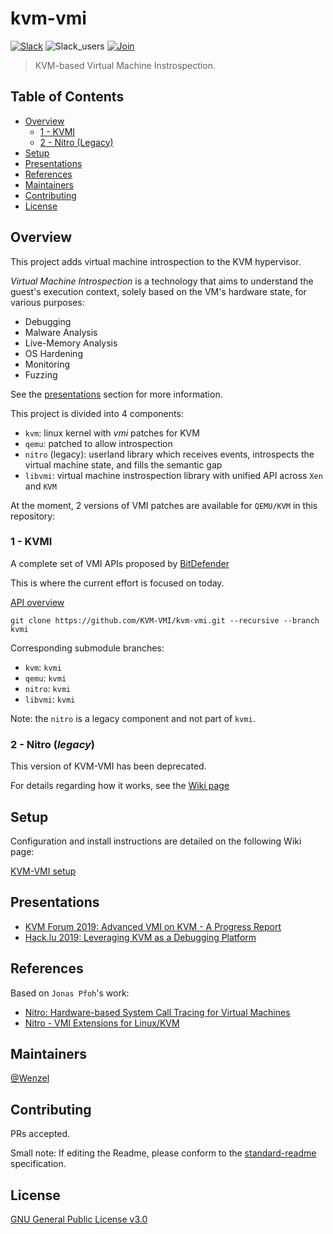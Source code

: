 # kvm-vmi

[![Slack](https://img.shields.io/badge/Slack-KVM--VMI-important)](https://kvm-vmi.slack.com)
![Slack_users](https://kvm-vmi.herokuapp.com/badge.svg)
[![Join](https://img.shields.io/badge/Slack-Join%20KVM--VMI-blue)](https://kvm-vmi.herokuapp.com)

> KVM-based Virtual Machine Instrospection.

## Table of Contents

- [Overview](#overview)
    - [1 - KVMI](#1---kvmi)
    - [2 - Nitro (Legacy)](#2---nitro-legacy)
- [Setup](#setup)
- [Presentations](#presentations)
- [References](#references)
- [Maintainers](#maintainers)
- [Contributing](#contributing)
- [License](#license)

## Overview

This project adds virtual machine introspection to the KVM hypervisor.

_Virtual Machine Introspection_ is a technology that aims to understand the guest's execution context, solely based on the VM's hardware state, for various purposes:

- Debugging
- Malware Analysis
- Live-Memory Analysis
- OS Hardening
- Monitoring
- Fuzzing

See the [presentations](#presentations) section for more information.

This project is divided into 4 components:
- `kvm`: linux kernel with _vmi_ patches for KVM
- `qemu`: patched to allow introspection
- `nitro` (legacy): userland library which receives events, introspects the virtual
  machine state, and fills the semantic gap
- `libvmi`: virtual machine instrospection library with unified API
  across `Xen` and `KVM`

At the moment, 2 versions of VMI patches are available for `QEMU/KVM`
in this repository:

### 1 - KVMI

A complete set of VMI APIs proposed by [BitDefender](https://www.google.com/search?num=30&ei=fgH_W7mlKM39kwWpm7bQDQ&q=%22Guest+introspection%22+kvm+mailing+list&oq=%22Guest+introspection%22+kvm+mailing+list&gs_l=psy-ab.3...7670.8338..8580...0.0..0.187.187.0j1......0....1..gws-wiz.JoHSDKkCu_0)

This is where the current effort is focused on today.

[API overview](https://github.com/KVM-VMI/kvm/blob/528c2680bec46e9603126eec6506bc5da71d297b/tools/kvm/kvmi/include/kvmi/libkvmi.h)

~~~
git clone https://github.com/KVM-VMI/kvm-vmi.git --recursive --branch kvmi
~~~

Corresponding submodule branches:
- `kvm`: `kvmi`
- `qemu`: `kvmi`
- `nitro`: `kvmi`
- `libvmi`: `kvmi`

Note: the `nitro` is a legacy component and not part of `kvmi`.

### 2 - Nitro (_legacy_)

This version of KVM-VMI has been deprecated.

For details regarding how it works, see the [Wiki page](https://github.com/KVM-VMI/kvm-vmi/wiki/Nitro-details-(legacy))

## Setup

Configuration and install instructions are detailed on the following Wiki page:

[KVM-VMI setup](https://github.com/KVM-VMI/kvm-vmi/wiki/KVM-VMI-setup)

## Presentations

- [KVM Forum 2019: Advanced VMI on KVM - A Progress Report](https://static.sched.com/hosted_files/kvmforum2019/f6/Advanced%20VMI%20on%20KVM%3A%20A%20progress%20Report.pdf)
- [Hack.lu 2019: Leveraging KVM as a Debugging Platform](https://drive.google.com/file/d/1nFoCM62BWKSz2TKhNkrOjVwD8gP51VGK/view?usp=sharing)

## References

Based on `Jonas Pfoh`'s work:
- [Nitro: Hardware-based System Call Tracing for Virtual Machines](https://www.sec.in.tum.de/assets/staff/pfoh/PfohSchneider2011a.pdf)
- [Nitro - VMI Extensions for Linux/KVM](http://nitro.pfoh.net/)

## Maintainers

[@Wenzel](https://github.com/Wenzel)

## Contributing

PRs accepted.

Small note: If editing the Readme, please conform to the [standard-readme](https://github.com/RichardLitt/standard-readme) specification.

## License

[GNU General Public License v3.0](https://github.com/KVM-VMI/kvm-vmi/blob/master/LICENSE)
